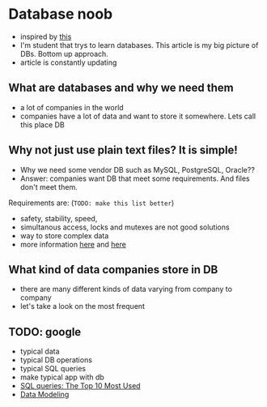 # Database noob
- inspired by [this](https://eli.thegreenplace.net/2008/10/14/database-n00b)
- I'm student that trys to learn databases. This article is my big picture of DBs. Bottom up approach.
- article is constantly updating

## What are databases and why we need them
- a lot of companies in the world
- companies have a lot of data and want to store it somewhere. Lets call this place DB

## Why not just use plain text files? It is simple!
- Why we need some vendor DB such as MySQL, PostgreSQL, Oracle?? 
- Answer: companies want DB that meet some requirements. And files don't meet them. 

Requirements are: (`TODO: make this list better`)

- safety, stability, speed, 
- simultanous access, locks and mutexes are not good solutions
- way to store complex data
- more information [here](https://eli.thegreenplace.net/2008/10/14/database-n00b) and [here](http://philip.greenspun.com/sql/introduction.html)

## What kind of data companies store in DB
- there are many different kinds of data varying from company to company
- let's take a look on the most frequent

##  TODO: google
- typical data
- typical DB operations
- typical SQL queries
- make typical app with db
- [SQL queries: The Top 10 Most Used](https://blog.udemy.com/sql-queries/)
- [Data Modeling](http://philip.greenspun.com/sql/data-modeling.html)
